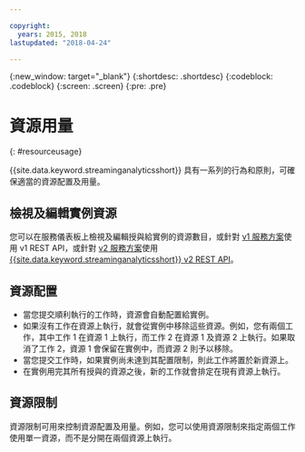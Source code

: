 ```yaml
---

copyright:
  years: 2015, 2018
lastupdated: "2018-04-24"

---
```


<!-- Attribute definitions -->
{:new_window: target="_blank"}
{:shortdesc: .shortdesc}
{:codeblock: .codeblock}
{:screen: .screen}
{:pre: .pre}


# 資源用量
{: #resourceusage}

{{site.data.keyword.streaminganalyticsshort}} 具有一系列的行為和原則，可確保適當的資源配置及用量。

## 檢視及編輯實例資源
您可以在服務儀表板上檢視及編輯授與給實例的資源數目，或針對 [v1 服務方案](/docs/services/StreamingAnalytics/service_plans.html)使用 v1 REST API，或針對 [v2 服務方案](/docs/services/StreamingAnalytics/service_plans.html)使用 [{{site.data.keyword.streaminganalyticsshort}} v2 REST API](https://console.bluemix.net/apidocs/1939-streaming-analytics-v2#get-a-streaming-analytics-instance)。

## 資源配置
- 當您提交順利執行的工作時，資源會自動配置給實例。
- 如果沒有工作在資源上執行，就會從實例中移除這些資源。例如，您有兩個工作，其中工作 1 在資源 1 上執行，而工作 2 在資源 1 及資源 2 上執行。如果取消了工作 2，資源 1 會保留在實例中，而資源 2 則予以移除。
- 當您提交工作時，如果實例尚未達到其配置限制，則此工作將置於新資源上。
- 在實例用完其所有授與的資源之後，新的工作就會排定在現有資源上執行。

## 資源限制

資源限制可用來控制資源配置及用量。例如，您可以使用資源限制來指定兩個工作使用單一資源，而不是分開在兩個資源上執行。

